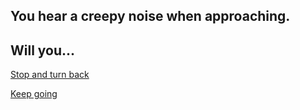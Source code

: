 ## You hear a creepy noise when approaching.
## Will you...

[Stop and turn back](pennywise.md)

[Keep going](enter-house.md)